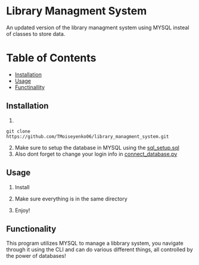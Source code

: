# Library Managment System

An updated version of the library managment system using MYSQL insteal of classes to store data.

# Table of Contents
- [Installation](#installation)
- [Usage](#usage)
- [Functinallity](#functionality)

## Installation
1.
```
git clone https://github.com/TMoiseyenko06/library_managment_system.git
```
2. Make sure to setup the database in MYSQL using the [sql_setup.sql](sql_setup.sql)
3. Also dont forget to change your login info in [connect_database.py](connect_database.py)

## Usage

1. Install

2. Make sure everything is in the same directory

3. Enjoy!

## Functionality

This program utilizes MYSQL to manage a libbrary system, you navigate through it using the CLI and can do various different things, all controlled by the power of databases!